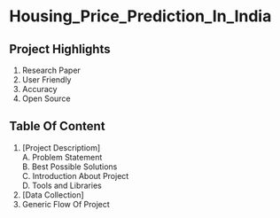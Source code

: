 # Housing_Price_Prediction_In_India

## Project Highlights
1. Research Paper
2. User Friendly
3. Accuracy
4. Open Source

## Table Of Content
1. [Project Descriptiom]<br>
    A. Problem Statement<br>
    B. Best Possible Solutions<br>
    C. Introduction About Project<br>
    D. Tools and Libraries
2. [Data Collection]
3.  Generic Flow Of Project
